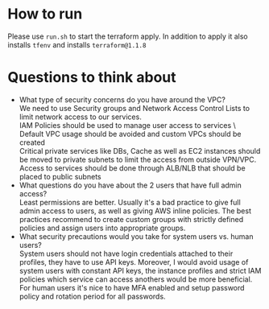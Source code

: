 # How to run
Please use `run.sh` to start the terraform apply. In addition to apply it also installs `tfenv` and installs `terraform@1.1.8`

# Questions to think about
* What type of security concerns do you have around the VPC? \
  We need to use Security groups and Network Access Control Lists to limit network access to our services. \
  IAM Policies should be used to manage user access to services \ 
  Default VPC usage should be avoided and custom VPCs should be created \
  Critical private services like DBs, Cache as well as EC2 instances should be moved to private subnets to limit the access from outside VPN/VPC. Access to services should be done through ALB/NLB that should be placed to public subnets
* What questions do you have about the 2 users that have full admin access? \
  Least permissions are better. Usually it's a bad practice to give full admin access to users, as well as giving AWS inline policies. The best practices recommend to create custom groups with strictly defined policies and assign users into appropriate groups.  
* What security precautions would you take for system users vs. human users? \
  System users should not have login credentials attached to their profiles, they have to use API keys. Moreover, I would avoid usage of system users with constant API keys, the instance profiles and strict IAM policies which service can access anothers would be more beneficial.\
  For human users it's nice to have MFA enabled and setup password policy and rotation period for all passwords.
  
